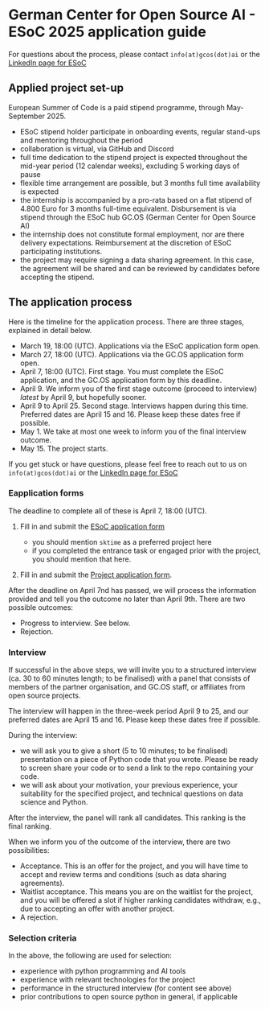 # German Center for Open Source AI - ESoC 2025 application guide

For questions about the process, please contact `info(at)gcos(dot)ai` or the [LinkedIn page for ESoC](https://www.linkedin.com/posts/european-summer-of-code)

## Applied project set-up

European Summer of Code is a paid stipend programme, through May-September 2025.

* ESoC stipend holder participate in onboarding events, regular stand-ups and mentoring throughout the period
* collaboration is virtual, via GitHub and Discord
* full time dedication to the stipend project is expected throughout the mid-year period (12 calendar weeks), excluding 5 working days of pause
* flexible time arrangement are possible, but 3 months full time availability is expected
* the internship is accompanied by a pro-rata based on a flat stipend of 4.800 Euro for 3 months full-time equivalent. Disbursement is via stipend through the ESoC hub GC.OS (German Center for Open Source AI)
* the internship does not constitute formal employment, nor are there delivery expectations. Reimbursement at the discretion of ESoC participating institutions.
* the project may require signing a data sharing agreement. In this case, the agreement will be shared and can be reviewed by candidates before accepting the stipend.

## The application process

Here is the timeline for the application process. There are three stages, explained in detail below.

- March 19, 18:00 (UTC). Applications via the ESoC application form open.
- March 27, 18:00 (UTC). Applications via the GC.OS application form open.
- April 7, 18:00 (UTC). First stage. You must complete the ESoC application, and the GC.OS application form by this deadline.
- April 9. We inform you of the first stage outcome (proceed to interview) *latest* by April 9, but hopefully sooner.
- April 9 to April 25. Second stage. Interviews happen during this time. Preferred dates are April 15 and 16. Please keep these dates free if possible.
- May 1. We take at most one week to inform you of the final interview outcome.
- May 15. The project starts.

If you get stuck or have questions, please feel free to reach out to us on `info(at)gcos(dot)ai` or the [LinkedIn page for ESoC](https://www.linkedin.com/posts/european-summer-of-code)

### Eapplication forms

The deadline to complete all of these is April 7, 18:00 (UTC).

1. Fill in and submit the [ESoC application form](https://www.linkedin.com/posts/european-summer-of-code_european-summer-of-code-activity-7308135810648715264-RbpO)
    - you should mention `sktime` as a preferred project here
    - if you completed the entrance task or engaged prior with the project, you should mention that here.

2. Fill in and submit the [Project application form](https://forms.office.com/e/GhGWQLdseU).

After the deadline on April 7nd has passed, we will process the information provided and tell you the outcome no later than April 9th. There are two possible outcomes:

- Progress to interview. See below.
- Rejection.

### Interview

If successful in the above steps, we will invite you to a structured interview (ca. 30 to 60 minutes length; to be finalised) with a panel that consists of members of the partner organisation, and GC.OS staff, or affiliates from open source projects.

The interview will happen in the three-week period April 9 to 25, and our preferred dates are April 15 and 16. Please keep these dates free if possible.

During the interview:

- we will ask you to give a short (5 to 10 minutes; to be finalised) presentation on a piece of Python code that you wrote. Please be ready to screen share your code or to send a link to the repo containing your code.
- we will ask about your motivation, your previous experience, your suitability for the specified project, and technical questions on data science and Python.

After the interview, the panel will rank all candidates. This ranking is the final ranking.

When we inform you of the outcome of the interview, there are two possibilities:

* Acceptance. This is an offer for the project, and you will have time to accept and review terms and conditions (such as data sharing agreements).
* Waitlist acceptance. This means you are on the waitlist for the project, and you will be offered a slot if higher ranking candidates withdraw, e.g., due to accepting an offer with another project.
* A rejection.

### Selection criteria

In the above, the following are used for selection:

* experience with python programming and AI tools
* experience with relevant technologies for the project
* performance in the structured interview (for content see above)
* prior contributions to open source python in general, if applicable
